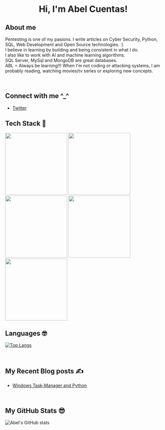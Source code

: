 <!---
abelcuentas/abelcuentas is a ✨ special ✨ repository because its `README.md` (this file) appears on your GitHub profile.
You can click the Preview link to take a look at your changes.



Here are some ideas to get you started:

- 🔭 I’m currently working on ...
- 🌱 I’m currently learning ...
- 👯 I’m looking to collaborate on ...
- 🤔 I’m looking for help with ...
- 💬 Ask me about ...
- 📫 How to reach me: ...
- 😄 Pronouns: ...
- ⚡ Fun fact: ...
-->
<h1 align="center">Hi, I'm Abel Cuentas!</h1>


## About me
Pentesting is one of my pasions.
I write articles on Cyber Security, Python, SQL, Web Development and Open Source technologies. :)<br>
I believe in learning by building and being consistent in what I do. <br>
I also like to work with AI and machine learning algorithms. <br>
SQL Server, MySql and MongoDB are great databases. <br>
ABL = Always be learning!!!
When I'm not coding or attacking systems, I am probably reading, watching movies/tv series or exploring new concepts.

<br>

## Connect with me ^_^ 
<!-- [Hashnode](https://thecodingcompany.hashnode.dev/) -->
- [Twitter](https://twitter.com/abelcuentas0x)


## Tech Stack 🚀

<img height="200" src = "https://res.cloudinary.com/practicaldev/image/fetch/s--lTxYt3CK--/c_limit%2Cf_auto%2Cfl_progressive%2Cq_auto%2Cw_880/https://thehacktoday.com/wp-content/uploads/2017/10/10-Best-Penetration-Testing-Tools-in-Kali-Linux-3.png"> <img height="200" src = "https://1000logos.net/wp-content/uploads/2020/08/Python-Emblem.jpg"> <img height="200" src = "https://www.pinclipart.com/picdir/big/107-1077742_kali-linux-kali-linux-logo-png-clipart.png">
<img height="200" src = "https://media.geeksforgeeks.org/wp-content/cdn-uploads/20191104165821/SQL-Vs-NoSQL1.png"> <img height="200" src = "https://miro.medium.com/max/1400/0*X_Znv597g9ZD3wFa.png"> 


## Languages 🤓
[![Top Langs](https://github-readme-stats.vercel.app/api/top-langs/?username=abelcuentas)](https://github.com/abelcuentas/github-readme-stats)


<br>

## My Recent Blog posts ✍️
- [Windows Task-Manager and Python](https://infosecoding.hashnode.dev/windows-task-manager-and-python)


<br>

## My GitHub Stats 😎
![Abel's GitHub stats](https://github-readme-stats.vercel.app/api?username=abelcuentas&theme=cobalt&show_icons=true)

